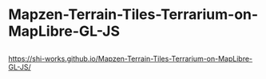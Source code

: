 # Mapzen-Terrain-Tiles-Terrarium-on-MapLibre-GL-JS
##
https://shi-works.github.io/Mapzen-Terrain-Tiles-Terrarium-on-MapLibre-GL-JS/
